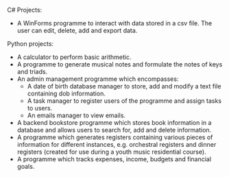 C# Projects:
- A WinForms programme to interact with data stored in a csv file. The user can edit, delete, add and export data.

Python projects:
- A calculator to perform basic arithmetic.
- A programme to generate musical notes and formulate the notes of keys and triads.
- An admin management programme which encompasses:
    - A date of birth database manager to store, add and modify a text file containing dob information.
    - A task manager to register users of the programme and assign tasks to users.
    - An emails manager to view emails.
- A backend bookstore programme which stores book information in a database and allows users to search for, add and delete information.
- A programme which generates registers containing various pieces of information for different instances, e.g. orchestral registers and dinner registers (created for use during a youth music residential course).
- A programme which tracks expenses, income, budgets and financial goals.
